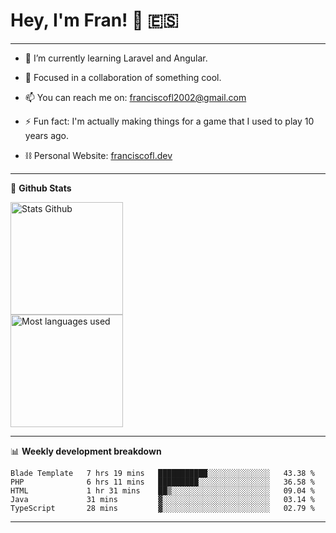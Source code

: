 # Hey, I'm Fran! 👋 :es:

-------

- 🌱 I’m currently learning Laravel and Angular.

- 👯 Focused in a collaboration of something cool.

- 📫 You can reach me on: franciscofl2002@gmail.com

- ⚡ Fun fact: I'm actually making things for a game that I used to play 10 years ago.

- ⛓  Personal Website: [franciscofl.dev](https://www.franciscofl.dev/)

-------

📝 **Github Stats**


<div align="left">
  <img height="180em" src="https://github-readme-stats.vercel.app/api?username=franciscofl12&count_private=true&show_icons=true&theme=dracula&bg_color=-45deg,282A36,3D3344" alt="Stats Github"/>
  <br>
  <img height="180em" src="https://github-readme-stats.vercel.app/api/top-langs/?username=franciscofl12&count_private&theme=dracula&bg_color=-45deg,282A36,3D3344&layout=compact&langs_count=6" alt="Most languages used"/>
</div>

-------

📊 **Weekly development breakdown**


<!--START_SECTION:waka-->
```text
Blade Template   7 hrs 19 mins   ███████████░░░░░░░░░░░░░░   43.38 % 
PHP              6 hrs 11 mins   █████████░░░░░░░░░░░░░░░░   36.58 % 
HTML             1 hr 31 mins    ██▒░░░░░░░░░░░░░░░░░░░░░░   09.04 % 
Java             31 mins         ▓░░░░░░░░░░░░░░░░░░░░░░░░   03.14 % 
TypeScript       28 mins         ▓░░░░░░░░░░░░░░░░░░░░░░░░   02.79 % 
```
<!--END_SECTION:waka-->

-------

